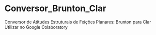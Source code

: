 # Conversor_Brunton_Clar
Conversor de Atitudes Estruturais de Feições Planares: Brunton para Clar
Utilizar no Google Colaboratory
